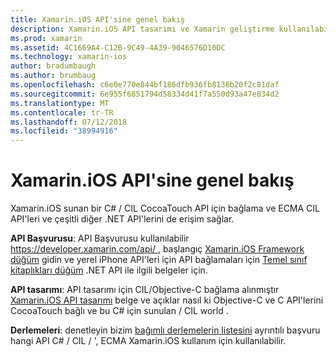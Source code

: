 ```yaml
---
title: Xamarin.iOS API'sine genel bakış
description: Xamarin.iOS API tasarımı ve Xamarin geliştirme kullanılabilir derlemeler listesi açıklayan kılavuz Xamarin API başvuru belgeleri bu belgeyi bağlar.
ms.prod: xamarin
ms.assetid: 4C1669A4-C12B-9C49-4A39-9046576D10DC
ms.technology: xamarin-ios
author: bradumbaugh
ms.author: brumbaug
ms.openlocfilehash: c6e0e770e844bf186dfb936fb8136b20f2c81daf
ms.sourcegitcommit: 6e955f6851794d58334d41f7a550d93a47e834d2
ms.translationtype: MT
ms.contentlocale: tr-TR
ms.lasthandoff: 07/12/2018
ms.locfileid: "38994916"
---
```

# <a name="xamarinios-api-overview"></a>Xamarin.iOS API'sine genel bakış

Xamarin.iOS sunan bir C# / CIL CocoaTouch API için bağlama ve ECMA CIL API'leri ve çeşitli diğer .NET API'lerini de erişim sağlar.

 **API Başvurusu**: API Başvurusu kullanılabilir [ https://developer.xamarin.com/api/ ](https://docs.microsoft.com/dotnet/api/), başlangıç [Xamarin.iOS Framework düğüm](https://docs.microsoft.com/dotnet/api/?view=xamarinios-10.8) gidin ve yerel iPhone API'leri için API bağlamaları için [ Temel sınıf kitaplıkları düğüm](https://docs.microsoft.com/dotnet/api/?view=netstandard-2.0) .NET API ile ilgili belgeler için.

 **API tasarımı**: API tasarımı için CIL/Objective-C bağlama alınmıştır [Xamarin.iOS API tasarımı](~/ios/internals/api-design/index.md) belge ve açıklar nasıl ki Objective-C ve C API'lerini CocoaTouch bağlı ve bu C# için sunulan / CIL world .

 **Derlemeleri**: denetleyin bizim [bağımlı derlemelerin listesini](~/cross-platform/internals/available-assemblies.md) ayrıntılı başvuru hangi API C# / CIL / ', ECMA Xamarin.iOS kullanım için kullanılabilir.
